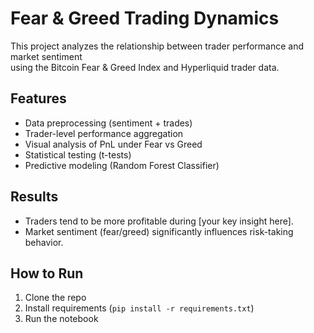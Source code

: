 # Fear & Greed Trading Dynamics  

This project analyzes the relationship between trader performance and market sentiment  
using the Bitcoin Fear & Greed Index and Hyperliquid trader data.  

## Features
- Data preprocessing (sentiment + trades)
- Trader-level performance aggregation
- Visual analysis of PnL under Fear vs Greed
- Statistical testing (t-tests)
- Predictive modeling (Random Forest Classifier)

## Results
- Traders tend to be more profitable during [your key insight here].  
- Market sentiment (fear/greed) significantly influences risk-taking behavior.  

## How to Run
1. Clone the repo
2. Install requirements (`pip install -r requirements.txt`)
3. Run the notebook
